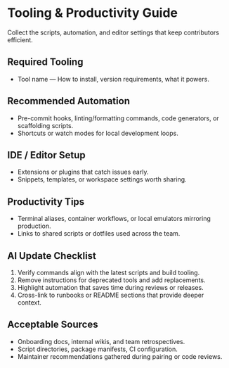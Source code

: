 <!-- agent-update:start:tooling -->

# Tooling & Productivity Guide

Collect the scripts, automation, and editor settings that keep contributors efficient.

## Required Tooling

- <!-- agent-fill:tool-required -->Tool name — How to install, version requirements, what it powers.<!-- /agent-fill -->

## Recommended Automation

- Pre-commit hooks, linting/formatting commands, code generators, or scaffolding scripts.
- Shortcuts or watch modes for local development loops.

## IDE / Editor Setup

- Extensions or plugins that catch issues early.
- Snippets, templates, or workspace settings worth sharing.

## Productivity Tips

- Terminal aliases, container workflows, or local emulators mirroring production.
- Links to shared scripts or dotfiles used across the team.

<!-- agent-readonly:guidance -->

## AI Update Checklist

1. Verify commands align with the latest scripts and build tooling.
2. Remove instructions for deprecated tools and add replacements.
3. Highlight automation that saves time during reviews or releases.
4. Cross-link to runbooks or README sections that provide deeper context.

<!-- agent-readonly:sources -->

## Acceptable Sources

- Onboarding docs, internal wikis, and team retrospectives.
- Script directories, package manifests, CI configuration.
- Maintainer recommendations gathered during pairing or code reviews.

<!-- agent-update:end -->

